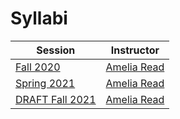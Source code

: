 # Syllabi


| Session                                                      | Instructor                                                    |
|--------------------------------------------------------------|---------------------------------------------------------------|
| [Fall 2020](https://mines-csci341.github.io/csci341-fall20-syllabus) | [Amelia Read](https://cs.mines.edu/faculty-and-staff/)   |
| [Spring 2021](https://mines-csci341.github.io/csci341-spr21-syllabus) | [Amelia Read](https://cs.mines.edu/faculty-and-staff/)   |
| [DRAFT Fall 2021](https://mines-csci341.github.io/csci341-fall21-syllabus) | [Amelia Read](https://cs.mines.edu/faculty-and-staff/)   |
